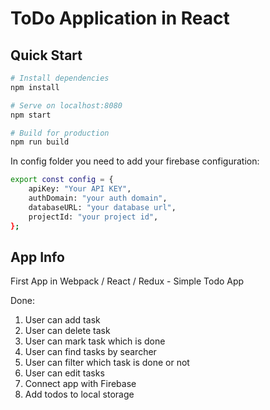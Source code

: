# ToDo Application in React

## Quick Start

``` bash
# Install dependencies
npm install

# Serve on localhost:8080
npm start

# Build for production
npm run build
```

In config folder you need to add your firebase configuration:

``` bash
export const config = {
    apiKey: "Your API KEY",
    authDomain: "your auth domain",
    databaseURL: "your database url",
    projectId: "your project id",
};
```

## App Info

First App in Webpack / React / Redux - Simple Todo App

Done:

1) User can add task
2) User can delete task
3) User can mark task which is done
4) User can find tasks by searcher
5) User can filter which task is done or not
6) User can edit tasks
7) Connect app with Firebase
8) Add todos to local storage
